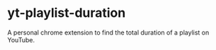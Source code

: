 # yt-playlist-duration
A personal chrome extension to find the total duration of a playlist on YouTube. 
